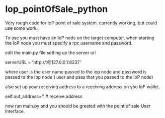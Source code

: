 # Iop_pointOfSale_python
Very rough code for IoP point of sale system. currently working, but could use some work.

To use you must have an IoP node on the target computer. when starting the IoP node you must specify a rpc username and password.

edit the main.py file setting up the server url

serverURL = 'http://<user>:<pass>@127.0.0.1:8337' 

where user is the user name passed to the iop node and password is passed to the iop node ( user and pass that you passed to the IoP node) 

also set up your receiving address to a receiving address on you IoP wallet.

self.out_address='<your receive address>' # receive address
  
now run main.py and you should be greated with the point of sale User Interface.
